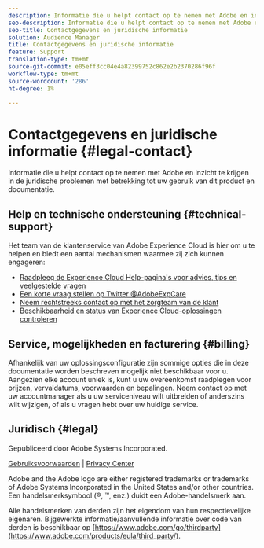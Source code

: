 ```yaml
---
description: Informatie die u helpt contact op te nemen met Adobe en inzicht te krijgen in de juridische problemen met betrekking tot uw gebruik van dit product en documentatie.
seo-description: Informatie die u helpt contact op te nemen met Adobe en inzicht te krijgen in de juridische problemen met betrekking tot uw gebruik van dit product en documentatie.
seo-title: Contactgegevens en juridische informatie
solution: Audience Manager
title: Contactgegevens en juridische informatie
feature: Support
translation-type: tm+mt
source-git-commit: e05eff3cc04e4a82399752c862e2b2370286f96f
workflow-type: tm+mt
source-wordcount: '286'
ht-degree: 1%

---
```



# Contactgegevens en juridische informatie {#legal-contact}

Informatie die u helpt contact op te nemen met Adobe en inzicht te krijgen in de juridische problemen met betrekking tot uw gebruik van dit product en documentatie.

## Help en technische ondersteuning {#technical-support}

Het team van de klantenservice van Adobe Experience Cloud is hier om u te helpen en biedt een aantal mechanismen waarmee zij zich kunnen engageren:

* [Raadpleeg de Experience Cloud Help-pagina&#39;s voor advies, tips en veelgestelde vragen](https://helpx.adobe.com/support.ec.html)
* [Een korte vraag stellen op Twitter @AdobeExpCare](https://twitter.com/AdobeExpCare)
* [Neem rechtstreeks contact op met het zorgteam van de klant](https://helpx.adobe.com/nl/contact/enterprise-support.ec.html)
* [Beschikbaarheid en status van Experience Cloud-oplossingen controleren](https://status.adobe.com/)

## Service, mogelijkheden en facturering {#billing}

Afhankelijk van uw oplossingsconfiguratie zijn sommige opties die in deze documentatie worden beschreven mogelijk niet beschikbaar voor u. Aangezien elke account uniek is, kunt u uw overeenkomst raadplegen voor prijzen, vervaldatums, voorwaarden en bepalingen. Neem contact op met uw accountmanager als u uw serviceniveau wilt uitbreiden of anderszins wilt wijzigen, of als u vragen hebt over uw huidige service.

## Juridisch {#legal}

Gepubliceerd door Adobe Systems Incorporated.

[Gebruiksvoorwaarden](https://www.adobe.com/legal/terms.html) | [Privacy Center](https://www.adobe.com/privacy.html)

Adobe and the Adobe logo are either registered trademarks or trademarks of Adobe Systems Incorporated in the United States and/or other countries. Een handelsmerksymbool (®, ™, enz.) duidt een Adobe-handelsmerk aan.

Alle handelsmerken van derden zijn het eigendom van hun respectievelijke eigenaren. Bijgewerkte informatie/aanvullende informatie over code van derden is beschikbaar op [https://www.adobe.com/go/thirdparty](https://www.adobe.com/products/eula/third_party/).
